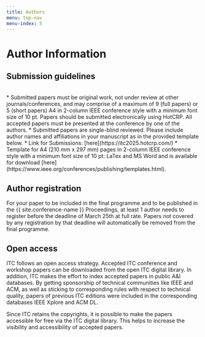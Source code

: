 ```yaml
---
title: Authors
menu: top-nav
menu-index: 5
---
```


# Author Information

## Submission guidelines
<br />
* Submitted papers must be original work, not under review at other journals/conferences, and may comprise of a maximum of 9 (full papers) or 5 (short papers) A4 in 2-column IEEE conference style with a minimum font size of 10 pt. Papers should be submitted electronically using HotCRP. All accepted papers must be presented at the conference by one of the authors.
* Submitted papers are single-blind reviewed. Please include author names and affiliations in your manuscript as in the provided template below.
* Link for Submissions: [here](https://itc2025.hotcrp.com/)
* Template for A4 (210 mm x 297 mm) pages in 2-column IEEE conference style with a minimum font size of 10 pt: LaTex and MS Word and is available for download [here](https://www.ieee.org/conferences/publishing/templates.html).

## Author registration

For your paper to be included in the final programme and to be published in the {{ site.conference-name }} Proceedings, at least 1 author needs to register before the deadline of March 25th at full rate. Papers not covered by any registration by that deadline will automatically be removed from the final programme.

## Open access

ITC follows an open access strategy. Accepted ITC conference and workshop papers can be downloaded from the open ITC digital library. In addition, ITC makes the effort to index accepted papers in public A&I databases. By getting sponsorship of technical communities like IEEE and ACM, as well as sticking to corresponding rules with respect to technical quality, papers of previous ITC editions were included in the corresponding databases IEEE Xplore and ACM DL.

Since ITC retains the copyrights, it is possible to make the papers accessible for free via the ITC digital library. This helps to increase the visibility and accessibility of accepted papers.
